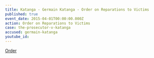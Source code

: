 ```yaml
---
title: Katanga - Germain Katanga - Order on Reparations to Victims
published: true
event_date: 2015-04-01T00:00:00.000Z
action: Order on Reparations to Victims
case: the-prosecutor-v-katanga
accused: germain-katanga
youtube_id:
---
```



[Order](https://www.icc-cpi.int/Pages/record.aspx?docNo=ICC-01/04-01/07-3532)
